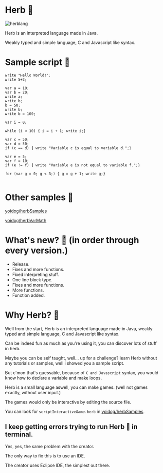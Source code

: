 # Herb :herb:
![herblang](https://user-images.githubusercontent.com/68444929/179524826-5a5b4e32-940c-4da2-bf4c-f5b00608107d.png)

Herb is an interpreted language made in Java.

Weakly typed and simple language, C and Javascript like syntax.

# Sample script :herb:
```
write "Hello World!";
write 5+2;

var a = 10;
var b = 20;
write a;
write b;
b = 50;
write b;
write b = 100;

var i = 0;

while (i < 10) { i = i + 1; write i;}

var c = 50;
var d = 50;
if (c == d) { write "Variable c is equal to variable d.";}

var e = 5;
var f = 10;
if (e != f) { write "Variable e is not equal to variable f.";}

for (var g = 0; g < 3;) { g = g + 1; write g;}
 
```
# Other samples :herb:
[yoidog/herbSamples](https://github.com/yoidog/herbSamples)

[yoidog/herbVarMath](https://github.com/yoidog/herbVarMath)

# What's new? :herb: (in order through every version.)
- Release.
- Fixes and more functions.
- Fixed interpreting stuff.
- One line block type.
- Fixes and more functions.
- More functions.
- Function added.

# Why Herb? :herb:
Well from the start, Herb is an interpreted language made in Java, weakly typed and simple language, C and Javascript like syntax.

Can be indeed fun as much as you're using it, you can discover lots of stuff in herb.

Maybe you can be self taught, well... up for a challenge? learn Herb without any tutorials or samples, well i showed you a sample script.

But c'mon that's guessable, because of `C and Javascript` syntax, you would know how to declare a variable and make loops.

Herb is a small language aswell, you can make games. (well not games exactly, without user input.)

The games would only be interactive by editing the source file.

You can look for `scriptInteractiveGame.herb` in [yoidog/herbSamples](https://github.com/yoidog/herbSamples/tree/main/Samples).

## I keep getting errors trying to run Herb :herb: in terminal.
Yes, yes, the same problem with the creator.

The only way to fix this is to use an IDE.

The creator uses Eclipse IDE, the simplest out there.
